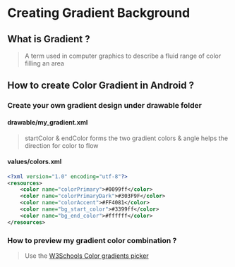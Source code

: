 # Creating Gradient Background

## What is Gradient ?

> A term used in computer graphics to describe a fluid range of color filling an area

## How to create Color Gradient in Android ?

### Create your own gradient design under drawable folder

#### drawable/my_gradient.xml

<?xml version="1.0" encoding="UTF-8"?>
<selector xmlns:android="http://schemas.android.com/apk/res/android">
    <item>
        <shape>
            <gradient
                android:startColor="@color/bg_start_color"
                android:endColor="@color/bg_end_color"
                android:angle="45"/>
        </shape>
    </item>
</selector>

> startColor & endColor forms the two gradient colors & angle helps the direction for color to flow

#### values/colors.xml

```xml
<?xml version="1.0" encoding="utf-8"?>
<resources>
    <color name="colorPrimary">#0099ff</color>
    <color name="colorPrimaryDark">#303F9F</color>
    <color name="colorAccent">#FF4081</color>
    <color name="bg_start_color">#3399ff</color>
    <color name="bg_end_color">#ffffff</color>
</resources>
```

### How to preview my gradient color combination ?

> Use the [W3Schools Color gradients picker](https://www.w3schools.com/colors/colors_gradient.asp) 
